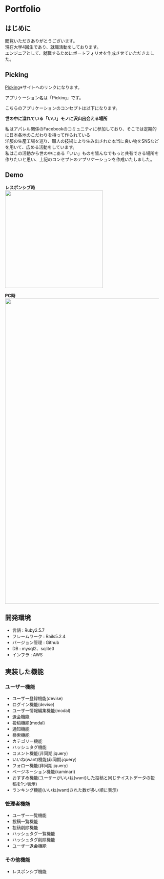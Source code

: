 # Portfolio

## はじめに

閲覧いただきありがとうございます。<br>
現在大学4回生であり、就職活動をしております。<br>
エンジニアとして、就職するためにポートフォリオを作成させていただきました。<br>

## Picking

[Picking](http://3.18.87.131/)※サイトへのリンクになります。

アプリケーション名は「Picking」です。

こちらのアプリケーションのコンセプトは以下になります。<br>

**世の中に溢れている「いい」モノに沢山出会える場所**<br>

私はアパレル関係のFacebookのコミュニティに参加しており、そこでは定期的に日本各地のこだわりを持って作られている<br>
洋服の生産工場を巡り、職人の技術により生み出された本当に良い物をSNSなどを用いて、広める活動をしています。<br>私はこの活動から世の中にある「いい」ものを皆んなでもっと共有できる場所を作りたいと思い、上記のコンセプトのアプリケーションを作成いたしました。

## Demo

**レスポンシブ時**<br>
<img src="https://user-images.githubusercontent.com/57277844/74133399-d5a6bb00-4c2b-11ea-9364-480ba70c3d6f.png" width="320px"><br>

**PC時**<br>
<img src="https://user-images.githubusercontent.com/57277844/74133426-e5260400-4c2b-11ea-928d-41cacc32fb58.png" width="1000px">

## 開発環境

- 言語 : Ruby2.5.7
- フレームワーク : Rails5.2.4
- バージョン管理 : Github
- DB : mysql2、sqlite3
- インフラ : AWS

## 実装した機能

### ユーザー機能

- ユーザー登録機能(devise)
- ログイン機能(devise)
- ユーザー情報編集機能(modal)
- 退会機能
- 投稿機能(modal)
- 通知機能
- 検索機能
- カテゴリー機能
- ハッシュタグ機能
- コメント機能(非同期:jquery)
- いいね(want)機能(非同期:jquery)
- フォロー機能(非同期:jquery)
- ページネーション機能(kaminari)
- おすすめ機能(ユーザーがいいね(want)した投稿と同じテイストデータの投稿を1つ表示)
- ランキング機能(いいね(want)された数が多い順に表示)

### 管理者機能

- ユーザー一覧機能
- 投稿一覧機能
- 投稿削除機能
- ハッシュタグ一覧機能
- ハッシュタグ削除機能
- ユーザー退会機能

### その他機能

- レスポンシブ機能

